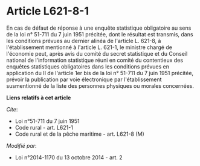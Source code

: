 # Article L621-8-1

En cas de défaut de réponse à une enquête statistique obligatoire au sens de la loi n° 51-711 du 7 juin 1951 précitée, dont
le résultat est transmis, dans les conditions prévues au dernier alinéa de l'article L. 621-8, à l'établissement mentionné à
l'article L. 621-1, le ministre chargé de l'économie peut, après avis du comité du secret statistique et du Conseil national
de l'information statistique réuni en comité du contentieux des enquêtes statistiques obligatoires dans les conditions
prévues en application du II de l'article 1er bis de la loi n° 51-711 du 7 juin 1951 précitée, prévoir la publication par
voie électronique par l'établissement susmentionné de la liste des personnes physiques ou morales concernées.

**Liens relatifs à cet article**

_Cite_:

  - Loi n°51-711 du 7 juin 1951
  - Code rural - art. L621-1
  - Code rural et de la pêche maritime - art. L621-8 (M)

_Modifié par_:

  - Loi n°2014-1170 du 13 octobre 2014 - art. 2
